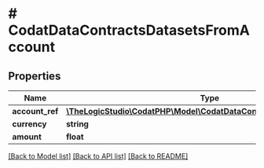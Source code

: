 # # CodatDataContractsDatasetsFromAccount

## Properties

Name | Type | Description | Notes
------------ | ------------- | ------------- | -------------
**account_ref** | [**\TheLogicStudio\CodatPHP\Model\CodatDataContractsDatasetsRecordRef**](CodatDataContractsDatasetsRecordRef.md) |  | [optional]
**currency** | **string** |  | [optional]
**amount** | **float** |  | [optional]

[[Back to Model list]](../../README.md#models) [[Back to API list]](../../README.md#endpoints) [[Back to README]](../../README.md)
